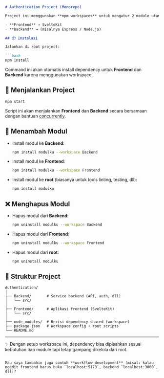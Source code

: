 ````markdown
# Authentication Project (Monorepo)

Project ini menggunakan **npm workspaces** untuk mengatur 2 module utama:

- **Frontend** → SvelteKit
- **Backend** → (misalnya Express / Node.js)

## 📦 Instalasi

Jalankan di root project:

```bash
npm install
````

Command ini akan otomatis install dependency untuk **Frontend** dan **Backend** karena menggunakan workspace.

## 🚀 Menjalankan Project

```bash
npm start
```

Script ini akan menjalankan **Frontend** dan **Backend** secara bersamaan dengan bantuan [concurrently](https://www.npmjs.com/package/concurrently).

## 📌 Menambah Modul

* Install modul ke **Backend**:

  ```bash
  npm install modulku --workspace Backend
  ```

* Install modul ke **Frontend**:

  ```bash
  npm install modulku --workspace Frontend
  ```

* Install modul ke **root** (biasanya untuk tools linting, testing, dll):

  ```bash
  npm install modulku
  ```

## ❌ Menghapus Modul

* Hapus modul dari **Backend**:

  ```bash
  npm uninstall modulku --workspace Backend
  ```

* Hapus modul dari **Frontend**:

  ```bash
  npm uninstall modulku --workspace Frontend
  ```

* Hapus modul dari **root**:

  ```bash
  npm uninstall modulku
  ```

## 📂 Struktur Project

```
Authentication/
│
├── Backend/       # Service backend (API, auth, dll)
│   └── src/
│
├── Frontend/      # Aplikasi frontend (SvelteKit)
│   └── src/
│
├── node_modules/  # Berisi dependency shared (workspace)
├── package.json   # Workspace config + root scripts
└── README.md
```

---

✨ Dengan setup workspace ini, dependency bisa dipisahkan sesuai kebutuhan tiap module tapi tetap gampang dikelola dari root.

```

Mau saya tambahin juga contoh **workflow development** (misal: kalau ngedit frontend harus buka `localhost:5173`, backend `localhost:3000`, dll)?
```
